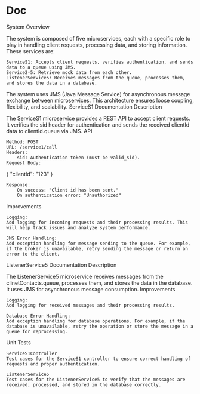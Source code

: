 # Doc

System Overview

The system is composed of five microservices, each with a specific role to play in handling client requests, processing data, and storing information. These services are:

    ServiceS1: Accepts client requests, verifies authentication, and sends data to a queue using JMS.
    Service2-5: Retrieve mock data from each other.
    ListenerService5: Receives messages from the queue, processes them, and stores the data in a database.

The system uses JMS (Java Message Service) for asynchronous message exchange between microservices. This architecture ensures loose coupling, flexibility, and scalability.
ServiceS1 Documentation
Description

The ServiceS1 microservice provides a REST API to accept client requests. It verifies the sid header for authentication and sends the received clientId data to clientId.queue via JMS.
API

    Method: POST
    URL: /service1/call
    Headers:
        sid: Authentication token (must be valid_sid).
    Request Body:

{
  "clientId": "123"
}

    Response:
        On success: "Client id has been sent."
        On authentication error: "Unauthorized"

Improvements

    Logging:
    Add logging for incoming requests and their processing results. This will help track issues and analyze system performance.

    JMS Error Handling:
    Add exception handling for message sending to the queue. For example, if the broker is unavailable, retry sending the message or return an error to the client.

ListenerService5 Documentation
Description

The ListenerService5 microservice receives messages from the clinetContacts.queue, processes them, and stores the data in the database. It uses JMS for asynchronous message consumption.
Improvements

    Logging:
    Add logging for received messages and their processing results.

    Database Error Handling:
    Add exception handling for database operations. For example, if the database is unavailable, retry the operation or store the message in a queue for reprocessing.

Unit Tests

    ServiceS1Controller
    Test cases for the ServiceS1 controller to ensure correct handling of requests and proper authentication.

    ListenerService5
    Test cases for the ListenerService5 to verify that the messages are received, processed, and stored in the database correctly.

      
